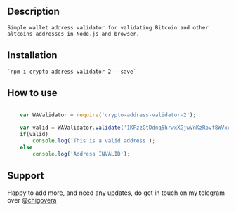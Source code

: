 ## Description
    Simple wallet address validator for validating Bitcoin and other altcoins addresses in Node.js and browser.
    
## Installation
    `npm i crypto-address-validator-2 --save`

## How to use

```js

    var WAValidator = require('crypto-address-validator-2');

    var valid = WAValidator.validate('1KFzzGtDdnq5hrwxXGjwVnKzRbvf8WVxck', 'BTC');
    if(valid)
        console.log('This is a valid address');
    else
        console.log('Address INVALID');

```

## Support

Happy to add more, and need any updates, do get in touch on my telegram over [@chigovera](https://t.me/chigovera)
